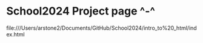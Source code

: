 # School2024 Project page ^-^
file:///Users/arstone2/Documents/GitHub/School2024/intro_to%20_html/index.html